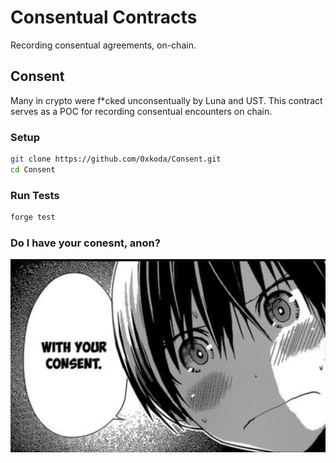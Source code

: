 # Consentual Contracts

Recording consentual agreements, on-chain.

## Consent

Many in crypto were f*cked unconsentually by Luna and UST. This contract serves as a POC for recording consentual encounters on chain.

### Setup

```sh
git clone https://github.com/0xkoda/Consent.git
cd Consent
```

### Run Tests

```sh
forge test
```

### Do I have your conesnt, anon?
<img src="./consent.png">
